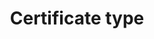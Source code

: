 ---
title: 'Certificate type'
field: 'is.certificate.type'
slug: 'certification-certificate-type'
description: 'Type of certificate'
comment: 'Select from control list'
required: False
vocabulary: 'vocabulary.txt'
module: 'Certificate'
cluster: 'Certification'
policy: 'Controlled value. Single select from control list.'
layout: 'home'
---
